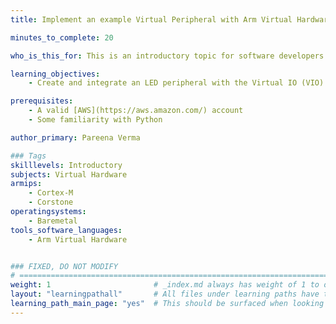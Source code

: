 ```yaml
---
title: Implement an example Virtual Peripheral with Arm Virtual Hardware

minutes_to_complete: 20

who_is_this_for: This is an introductory topic for software developers new to Arm Virtual Hardware and its features.

learning_objectives: 
    - Create and integrate an LED peripheral with the Virtual IO (VIO) interface of AVH.

prerequisites:
    - A valid [AWS](https://aws.amazon.com/) account
    - Some familiarity with Python 

author_primary: Pareena Verma

### Tags
skilllevels: Introductory
subjects: Virtual Hardware
armips:
    - Cortex-M
    - Corstone
operatingsystems:
    - Baremetal
tools_software_languages:
    - Arm Virtual Hardware


### FIXED, DO NOT MODIFY
# ================================================================================
weight: 1                       # _index.md always has weight of 1 to order correctly
layout: "learningpathall"       # All files under learning paths have this same wrapper
learning_path_main_page: "yes"  # This should be surfaced when looking for related content. Only set for _index.md of learning path content.
---
```

